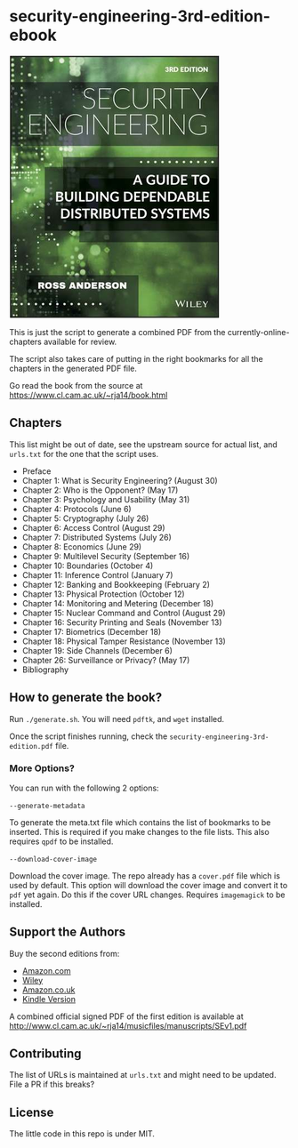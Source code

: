 # security-engineering-3rd-edition-ebook

![third-edition-security-engineering-book-cover](cover-thumb.jpg)

This is just the script to generate a combined PDF from the currently-online-chapters available for review.

The script also takes care of putting in the right bookmarks for all the chapters in the generated PDF file.

Go read the book from the source at <https://www.cl.cam.ac.uk/~rja14/book.html>

## Chapters

This list might be out of date, see the upstream source for actual list, and `urls.txt` for the one that the script uses.

-   Preface
-   Chapter 1: What is Security Engineering? (August 30)
-   Chapter 2: Who is the Opponent? (May 17)
-   Chapter 3: Psychology and Usability (May 31)
-   Chapter 4: Protocols (June 6)
-   Chapter 5: Cryptography (July 26)
-   Chapter 6: Access Control (August 29)
-   Chapter 7: Distributed Systems (July 26)
-   Chapter 8: Economics (June 29)
-   Chapter 9: Multilevel Security (September 16)
-   Chapter 10: Boundaries (October 4)
-   Chapter 11: Inference Control (January 7)
-   Chapter 12: Banking and Bookkeeping (February 2)
-   Chapter 13: Physical Protection (October 12)
-   Chapter 14: Monitoring and Metering (December 18)
-   Chapter 15: Nuclear Command and Control (August 29)
-   Chapter 16: Security Printing and Seals (November 13)
-   Chapter 17: Biometrics (December 18)
-   Chapter 18: Physical Tamper Resistance (November 13)
-   Chapter 19: Side Channels (December 6)
-   Chapter 26: Surveillance or Privacy? (May 17)
-   Bibliography

## How to generate the book?

Run `./generate.sh`. You will need `pdftk`, and `wget` installed.

Once the script finishes running, check the `security-engineering-3rd-edition.pdf` file.

### More Options?

You can run with the following 2 options:

`--generate-metadata`

To generate the meta.txt file which contains the list of bookmarks to be inserted. This is required if you make changes to the file lists.
This also requires `qpdf` to be installed.

`--download-cover-image`

Download the cover image. The repo already has a `cover.pdf` file which is used by default. This option will download the cover image and convert
it to `pdf` yet again. Do this if the cover URL changes. Requires `imagemagick` to be installed.

## Support the Authors

Buy the second editions from:

-   [Amazon.com](http://www.amazon.com/exec/obidos/ASIN/0470068523/rossandersshomep)
-   [Wiley](http://he-cda.wiley.com/WileyCDA/HigherEdTitle/productCd-0470068523.html)
-   [Amazon.co.uk](http://www.amazon.co.uk/exec/obidos/ASIN/0470068523/rossandersshomep)
-   [Kindle Version](http://www.amazon.co.uk/gp/product/B004BDOZI0/ref=as_li_tf_tl?ie=UTF8&tag=rossanderssho-21&linkCode=as2&camp=1634&creative=6738&creativeASIN=B004BDOZI0)

A combined official signed PDF of the first edition is available at <http://www.cl.cam.ac.uk/~rja14/musicfiles/manuscripts/SEv1.pdf>

## Contributing

The list of URLs is maintained at `urls.txt` and might need to be updated. File a PR if this breaks?

## License

The little code in this repo is under MIT.
